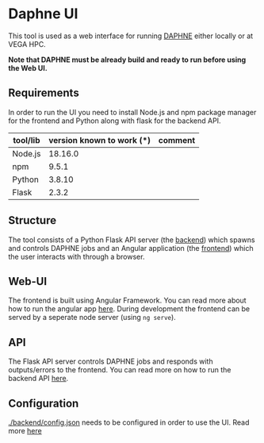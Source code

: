 <!--
Copyright 2023 The DAPHNE Consortium

Licensed under the Apache License, Version 2.0 (the "License");
you may not use this file except in compliance with the License.
You may obtain a copy of the License at

    http://www.apache.org/licenses/LICENSE-2.0

Unless required by applicable law or agreed to in writing, software
distributed under the License is distributed on an "AS IS" BASIS,
WITHOUT WARRANTIES OR CONDITIONS OF ANY KIND, either express or implied.
See the License for the specific language governing permissions and
limitations under the License.
-->

# Daphne UI

This tool is used as a web interface for running [DAPHNE](https://github.com/daphne-eu/daphne) either locally or at VEGA HPC. 

**Note that DAPHNE must be already build and ready to run before using the Web UI.**

## Requirements

In order to run the UI you need to install Node.js and npm package manager for the frontend and Python along with flask for the backend API. 

| tool/lib                             | version known to work (*)    | comment                                                                                                                                 |
|--------------------------------------|------------------------------|-----------------------------------------------------------------------------------------------------------------------------------------|
| Node.js       | 18.16.0   | |
| npm           | 9.5.1
| Python        | 3.8.10    ||
| Flask         | 2.3.2     || 

## Structure

The tool consists of a Python Flask API server (the [backend](backend/)) which spawns and controls DAPHNE jobs and an Angular application (the [frontend](frontend/)) which the user interacts with through a browser.

## Web-UI

The frontend is built using Angular Framework. You can read more about how to run the angular app [here](frontend/README.md). During development the frontend can be served by a seperate node server (using `ng serve`).

## API

The Flask API server controls DAPHNE jobs and responds with outputs/errors to the frontend. You can read more on how to run the backend API [here](backend/README.md).

## Configuration

[./backend/config.json](backend/config.json) needs to be configured in order to use the UI. 
Read more [here](./backend/README.md#configuration)
